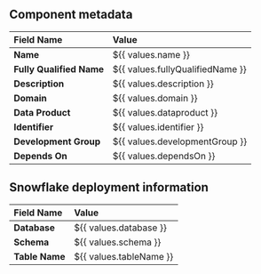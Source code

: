 ## Component metadata

| Field Name               | Value                            |
|:-------------------------|:---------------------------------|
| **Name**                 | ${{ values.name }}               |
| **Fully Qualified Name** | ${{ values.fullyQualifiedName }} |
| **Description**          | ${{ values.description }}        |
| **Domain**               | ${{ values.domain }}             |
| **Data Product**         | ${{ values.dataproduct }}        |
| **Identifier**           | ${{ values.identifier }}         |
| **Development Group**    | ${{ values.developmentGroup }}   |
| **Depends On**           | ${{ values.dependsOn }}          |

## Snowflake deployment information

| Field Name     | Value                   |
|:---------------|:------------------------|
| **Database**   | ${{ values.database }}  |
| **Schema**     | ${{ values.schema }}    |
| **Table Name** | ${{ values.tableName }} |
